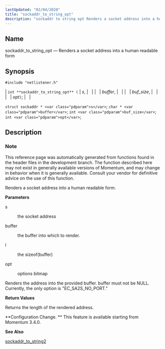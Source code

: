```yaml
---
lastUpdated: "02/04/2020"
title: "sockaddr_to_string_opt"
description: "sockaddr to string opt Renders a socket address into a human readable form int sockaddr to string opt s buffer buf size opt struct sockaddr s char buffer int buf size int opt This reference page was automatically generated from functions found in the header files in the development branch..."
---
```


<a name="apis.sockaddr_to_string_opt"></a> 
## Name

sockaddr_to_string_opt — Renders a socket address into a human readable form

## Synopsis

`#include "netlistener.h"`

| `int **sockaddr_to_string_opt** (` | <var class="pdparam">s</var>, |   |
|   | <var class="pdparam">buffer</var>, |   |
|   | <var class="pdparam">buf_size</var>, |   |
|   | <var class="pdparam">opt</var>`)`; |   |

`struct sockaddr * <var class="pdparam">s</var>`;
`char * <var class="pdparam">buffer</var>`;
`int <var class="pdparam">buf_size</var>`;
`int <var class="pdparam">opt</var>`;<a name="idp62234384"></a> 
## Description

### Note

This reference page was automatically generated from functions found in the header files in the development branch. The function described here may not exist in generally available versions of Momentum, and may change in behavior when it is generally available. Consult your vendor for definitive advice on the use of this function.

Renders a socket address into a human readable form.

**<a name="idp62237264"></a> Parameters**

<dl class="variablelist">

<dt>s</dt>

<dd>

the socket address

</dd>

<dt>buffer</dt>

<dd>

the buffer into which to render.

</dd>

<dt>l</dt>

<dd>

the sizeof(buffer)

</dd>

<dt>opt</dt>

<dd>

options bitmap

</dd>

</dl>

Renders the address into the provided buffer. buffer must not be NULL. Currently, the only option is "EC_SA2S_NO_PORT."

**<a name="idp62246048"></a> Return Values**

Returns the length of the rendered address.

**Configuration Change. ** This feature is available starting from Momentum 3.4.0.

**<a name="idp62248640"></a> See Also**

[sockaddr_to_string2](/momentum/3/3-api/apis-sockaddr-to-string-2)